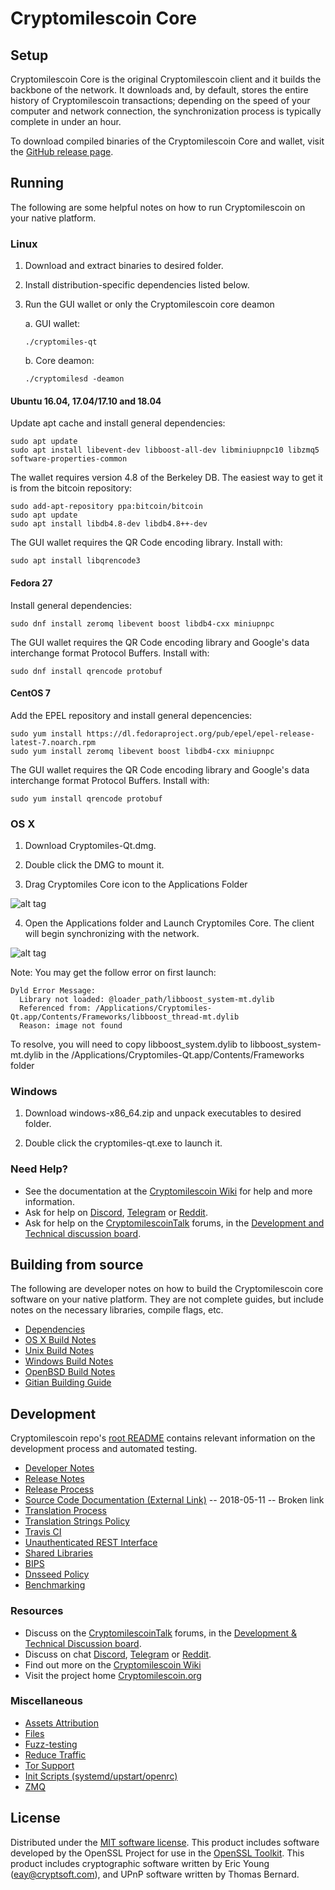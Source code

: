 Cryptomilescoin Core
==============

Setup
---------------------
Cryptomilescoin Core is the original Cryptomilescoin client and it builds the backbone of the network. It downloads and, by default, stores the entire history of Cryptomilescoin transactions; depending on the speed of your computer and network connection, the synchronization process is typically complete in under an hour.

To download compiled binaries of the Cryptomilescoin Core and wallet, visit the [GitHub release page](https://github.com/CryptomilesProject/Cryptomilescoin/releases).

Running
---------------------
The following are some helpful notes on how to run Cryptomilescoin on your native platform.

### Linux

1) Download and extract binaries to desired folder.

2) Install distribution-specific dependencies listed below.

3) Run the GUI wallet or only the Cryptomilescoin core deamon

   a. GUI wallet:
   
   `./cryptomiles-qt`

   b. Core deamon:
   
   `./cryptomilesd -deamon`

#### Ubuntu 16.04, 17.04/17.10 and 18.04

Update apt cache and install general dependencies:

```
sudo apt update
sudo apt install libevent-dev libboost-all-dev libminiupnpc10 libzmq5 software-properties-common
```

The wallet requires version 4.8 of the Berkeley DB. The easiest way to get it is from the bitcoin repository: 

```
sudo add-apt-repository ppa:bitcoin/bitcoin
sudo apt update
sudo apt install libdb4.8-dev libdb4.8++-dev
```

The GUI wallet requires the QR Code encoding library. Install with:

`sudo apt install libqrencode3`

#### Fedora 27

Install general dependencies:

`sudo dnf install zeromq libevent boost libdb4-cxx miniupnpc`

The GUI wallet requires the QR Code encoding library and Google's data interchange format Protocol Buffers. Install with:

`sudo dnf install qrencode protobuf`

#### CentOS 7

Add the EPEL repository and install general depencencies:

```
sudo yum install https://dl.fedoraproject.org/pub/epel/epel-release-latest-7.noarch.rpm
sudo yum install zeromq libevent boost libdb4-cxx miniupnpc
```

The GUI wallet requires the QR Code encoding library and Google's data interchange format Protocol Buffers. Install with:

`sudo yum install qrencode protobuf`

### OS X

1) Download Cryptomiles-Qt.dmg.

2) Double click the DMG to mount it. 

3) Drag Cryptomiles Core icon to the Applications Folder

![alt tag](https://i.imgur.com/GLhBFUV.png)

4) Open the Applications folder and Launch Cryptomiles Core. The client will begin synchronizing with the network.

![alt tag](https://i.imgur.com/v3962qo.png)

Note: You may get the follow error on first launch:
```
Dyld Error Message:
  Library not loaded: @loader_path/libboost_system-mt.dylib
  Referenced from: /Applications/Cryptomiles-Qt.app/Contents/Frameworks/libboost_thread-mt.dylib
  Reason: image not found
```
To resolve, you will need to copy libboost_system.dylib to libboost_system-mt.dylib in the /Applications/Cryptomiles-Qt.app/Contents/Frameworks folder

### Windows

1) Download windows-x86_64.zip and unpack executables to desired folder.

2) Double click the cryptomiles-qt.exe to launch it.

### Need Help?

- See the documentation at the [Cryptomilescoin Wiki](https://cryptomiles.wiki/wiki/Cryptomilescoin_Wiki)
for help and more information.
- Ask for help on [Discord](https://discord.gg/DUkcBst), [Telegram](https://t.me/CryptomilescoinDev) or [Reddit](https://www.reddit.com/r/Cryptomilescoin/).
- Ask for help on the [CryptomilescoinTalk](https://www.cryptomilescointalk.org/) forums, in the [Development and Technical discussion board](https://www.cryptomilescointalk.org/?forum=661517).

Building from source
---------------------
The following are developer notes on how to build the Cryptomilescoin core software on your native platform. They are not complete guides, but include notes on the necessary libraries, compile flags, etc.

- [Dependencies](https://github.com/CryptomilesProject/Cryptomilescoin/tree/master/doc/dependencies.md)
- [OS X Build Notes](https://github.com/CryptomilesProject/Cryptomilescoin/tree/master/doc/build-osx.md)
- [Unix Build Notes](https://github.com/CryptomilesProject/Cryptomilescoin/tree/master/doc/build-unix.md)
- [Windows Build Notes](https://github.com/CryptomilesProject/Cryptomilescoin/tree/master/doc/build-windows.md)
- [OpenBSD Build Notes](https://github.com/CryptomilesProject/Cryptomilescoin/tree/master/doc/build-openbsd.md)
- [Gitian Building Guide](https://github.com/CryptomilesProject/Cryptomilescoin/tree/master/doc/gitian-building.md)

Development
---------------------
Cryptomilescoin repo's [root README](https://github.com/CryptomilesProject/Cryptomilescoin/blob/master/README.md) contains relevant information on the development process and automated testing.

- [Developer Notes](https://github.com/CryptomilesProject/Cryptomilescoin/blob/master/doc/developer-notes.md)
- [Release Notes](https://github.com/CryptomilesProject/Cryptomilescoin/blob/master/doc/release-notes.md)
- [Release Process](https://github.com/CryptomilesProject/Cryptomilescoin/blob/master/doc/release-process.md)
- [Source Code Documentation (External Link)](https://dev.visucore.com/cryptomiles/doxygen/) -- 2018-05-11 -- Broken link
- [Translation Process](https://github.com/CryptomilesProject/Cryptomilescoin/blob/master/doc/translation_process.md)
- [Translation Strings Policy](https://github.com/CryptomilesProject/Cryptomilescoin/blob/master/doc/translation_strings_policy.md)
- [Travis CI](https://github.com/CryptomilesProject/Cryptomilescoin/blob/master/doc/travis-ci.md)
- [Unauthenticated REST Interface](https://github.com/CryptomilesProject/Cryptomilescoin/blob/master/doc/REST-interface.md)
- [Shared Libraries](https://github.com/CryptomilesProject/Cryptomilescoin/blob/master/doc/shared-libraries.md)
- [BIPS](https://github.com/CryptomilesProject/Cryptomilescoin/blob/master/doc/bips.md)
- [Dnsseed Policy](https://github.com/CryptomilesProject/Cryptomilescoin/blob/master/doc/dnsseed-policy.md)
- [Benchmarking](https://github.com/CryptomilesProject/Cryptomilescoin/blob/master/doc/benchmarking.md)

### Resources
- Discuss on the [CryptomilescoinTalk](https://www.cryptomilescointalk.org/) forums, in the [Development & Technical Discussion board](https://www.cryptomilescointalk.org/?forum=661517).
- Discuss on chat [Discord](https://discord.gg/DUkcBst), [Telegram](https://t.me/CryptomilescoinDev) or [Reddit](https://www.reddit.com/r/Cryptomilescoin/).
- Find out more on the [Cryptomilescoin Wiki](https://cryptomiles.wiki/wiki/Cryptomilescoin_Wiki)
- Visit the project home [Cryptomilescoin.org](https://cryptomilescoin.org)

### Miscellaneous
- [Assets Attribution](https://github.com/CryptomilesProject/Cryptomilescoin/blob/master/doc/assets-attribution.md)
- [Files](https://github.com/CryptomilesProject/Cryptomilescoin/blob/master/doc/files.md)
- [Fuzz-testing](https://github.com/CryptomilesProject/Cryptomilescoin/blob/master/doc/fuzzing.md)
- [Reduce Traffic](https://github.com/CryptomilesProject/Cryptomilescoin/blob/master/doc/reduce-traffic.md)
- [Tor Support](https://github.com/CryptomilesProject/Cryptomilescoin/blob/master/doc/tor.md)
- [Init Scripts (systemd/upstart/openrc)](https://github.com/CryptomilesProject/Cryptomilescoin/blob/master/doc/init.md)
- [ZMQ](https://github.com/CryptomilesProject/Cryptomilescoin/blob/master/doc/zmq.md)

License
---------------------
Distributed under the [MIT software license](https://github.com/CryptomilesProject/Cryptomilescoin/blob/master/COPYING).
This product includes software developed by the OpenSSL Project for use in the [OpenSSL Toolkit](https://www.openssl.org/). This product includes
cryptographic software written by Eric Young ([eay@cryptsoft.com](mailto:eay@cryptsoft.com)), and UPnP software written by Thomas Bernard.
